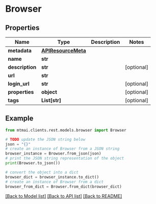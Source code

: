 # Browser


## Properties

Name | Type | Description | Notes
------------ | ------------- | ------------- | -------------
**metadata** | [**APIResourceMeta**](APIResourceMeta.md) |  | 
**name** | **str** |  | 
**description** | **str** |  | [optional] 
**url** | **str** |  | 
**login_url** | **str** |  | [optional] 
**properties** | **object** |  | [optional] 
**tags** | **List[str]** |  | [optional] 

## Example

```python
from mtmai.clients.rest.models.browser import Browser

# TODO update the JSON string below
json = "{}"
# create an instance of Browser from a JSON string
browser_instance = Browser.from_json(json)
# print the JSON string representation of the object
print(Browser.to_json())

# convert the object into a dict
browser_dict = browser_instance.to_dict()
# create an instance of Browser from a dict
browser_from_dict = Browser.from_dict(browser_dict)
```
[[Back to Model list]](../README.md#documentation-for-models) [[Back to API list]](../README.md#documentation-for-api-endpoints) [[Back to README]](../README.md)


